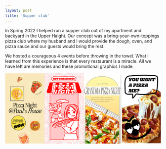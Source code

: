 ```yaml
---
layout: post
title: 'Supper club'
---
```

In Spring 2022 I helped run a supper club out of my apartment and backyard in the Upper Haight. Our concept was a bring-your-own-toppings pizza club where my husband and I would provide the dough, oven, and pizza sauce and our guests would bring the rest. 

We hosted a courageous 4 events before throwing in the towel. What I learned from this experience is that every restaurant is a miracle. All we have left are memories and these promotional graphics I made.

<img src="/assets/img/projects/supper-club/supper-club-posters-2.jpg" alt="product photo" class="image">

